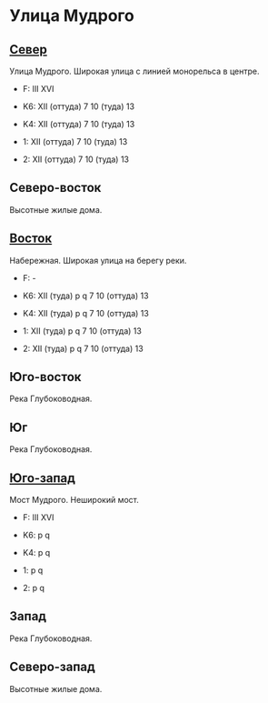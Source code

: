 # Улица Мудрого

## [Север](./400090.md)

Улица Мудрого.
Широкая улица с линией монорельса в центре.

* F:    III XVI

* K6:   XII (оттуда)
        7   10 (туда)   13
* K4:   XII (оттуда)
        7   10 (туда)   13
* 1:    XII (оттуда)
        7   10 (туда)   13
* 2:    XII (оттуда)
        7   10 (туда)   13

## Северо-восток

Высотные жилые дома.

## [Восток](./10440095.md)

Набережная.
Широкая улица на берегу реки.

* F:    -

* K6:   XII (туда)
        p   q
        7   10 (оттуда) 13
* K4:   XII (туда)
        p   q
        7   10 (оттуда) 13
* 1:    XII (туда)
        p   q
        7   10 (оттуда) 13
* 2:    XII (туда)
        p   q
        7   10 (оттуда) 13

## Юго-восток

Река Глубоководная.

## Юг

Река Глубоководная.

## [Юго-запад](./395140.md)

Мост Мудрого.
Неширокий мост.

* F:    III XVI

* K6:   p   q
* K4:   p   q
* 1:    p   q
* 2:    p   q

## Запад

Река Глубоководная.

## Северо-запад

Высотные жилые дома.
